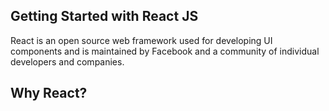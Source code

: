 ## Getting Started with React JS
React is an open source web framework used for developing UI components and is maintained by Facebook and a community of individual developers and companies. 

## Why React?
